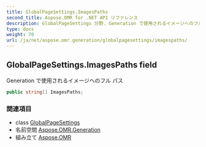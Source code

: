 ```yaml
---
title: GlobalPageSettings.ImagesPaths
second_title: Aspose.OMR for .NET API リファレンス
description: GlobalPageSettings 分野. Generation で使用されるイメージへのフル パス
type: docs
weight: 70
url: /ja/net/aspose.omr.generation/globalpagesettings/imagespaths/
---
```

## GlobalPageSettings.ImagesPaths field

Generation で使用されるイメージへのフル パス

```csharp
public string[] ImagesPaths;
```

### 関連項目

* class [GlobalPageSettings](../)
* 名前空間 [Aspose.OMR.Generation](../../globalpagesettings/)
* 組み立て [Aspose.OMR](../../../)


